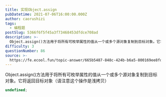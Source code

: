 ```yaml
---
title: 实现Object.assign
pubDatetime: 2021-07-06T16:00:00.000Z
author: caorushizi
tags:
  - 编程题
postSlug: 5366f6f5f45a3f73468453dfdce708ad
description: >-
  Object.assign()方法用于将所有可枚举属性的值从一个或多个源对象复制到目标对象。它将返回目标对象（请注意这个操作是浅拷贝）```typescriptundefined```
difficulty: 3
questionNumber: 86
source: >-
  https://fe.ecool.fun/topic-answer/665b5487-848c-424b-b6a5-800169ee8fd5?orderBy=updateTime&order=desc&tagId=26
---
```


Object.assign()方法用于将所有可枚举属性的值从一个或多个源对象复制到目标对象。它将返回目标对象（请注意这个操作是浅拷贝）

```typescript
undefined;
```
